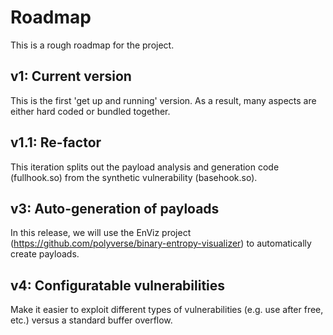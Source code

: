 # Roadmap
This is a rough roadmap for the project.

## v1: Current version
This is the first 'get up and running' version. As a result, many aspects are either hard coded or bundled together.

## v1.1: Re-factor
This iteration splits out the payload analysis and generation code (fullhook.so) from the synthetic vulnerability (basehook.so).

## v3: Auto-generation of payloads
In this release, we will use the EnViz project (https://github.com/polyverse/binary-entropy-visualizer) to automatically create payloads.

## v4: Configuratable vulnerabilities
Make it easier to exploit different types of vulnerabilities (e.g. use after free, etc.) versus a standard buffer overflow.
